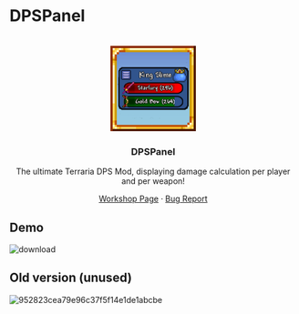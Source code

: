 # DPSPanel

<!-- PROJECT LOGO -->
<br />
<div align="center">
  <a href="https://steamcommunity.com/sharedfiles/filedetails/?id=3408391079">
    <img src="icon_workshop.png" alt="Logo" width="150">
  </a>

  <h3 align="center">DPSPanel</h3>

  The ultimate Terraria DPS Mod, displaying damage calculation per player and per weapon!

  <p align="center">
    <a href="<strong> [View Demo](##Demo) »</strong></a>
    <br />
    <br />
    <a href="https://steamcommunity.com/sharedfiles/filedetails/?id=3408391079">Workshop Page</a>
    &middot;
    <a href="https://github.com/emyhrberg/DPSPanel/issues?q=sort%3Aupdated-desc+is%3Aissue+is%3Aopen">Bug Report</a>
  </p>
</div>

## Demo
![download](https://github.com/user-attachments/assets/cc74f150-528b-4840-8850-6a7b94086046)

## Old version (unused)
![952823cea79e96c37f5f14e1de1abcbe](https://github.com/user-attachments/assets/8f27fd9f-7a07-4b9e-8092-c31ed78c6997)
